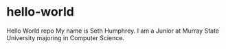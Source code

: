 # hello-world
Hello World repo
My name is Seth Humphrey. I am a Junior at Murray State University majoring in Computer Science.
